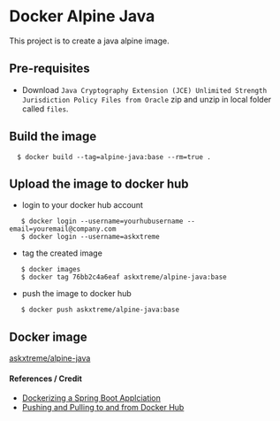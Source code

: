 # Docker Alpine Java

This project is to create a java alpine image.

## Pre-requisites
* Download `Java Cryptography Extension (JCE) Unlimited Strength Jurisdiction Policy Files from Oracle` zip and unzip in local folder called `files`.

## Build the image
```
  $ docker build --tag=alpine-java:base --rm=true .
```

## Upload the image to docker hub
* login to your docker hub account
```
   $ docker login --username=yourhubusername --email=youremail@company.com
   $ docker login --username=askxtreme
```    

* tag the created image
```
   $ docker images
   $ docker tag 76bb2c4a6eaf askxtreme/alpine-java:base
```

* push the image to docker hub
```
   $ docker push askxtreme/alpine-java:base
```

## Docker image

[askxtreme/alpine-java](https://hub.docker.com/r/askxtreme/alpine-java)


#### References / Credit
* [Dockerizing a Spring Boot Applciation](http://www.baeldung.com/dockerizing-spring-boot-application)
* [Pushing and Pulling to and from Docker Hub](https://ropenscilabs.github.io/r-docker-tutorial/04-Dockerhub.html)
